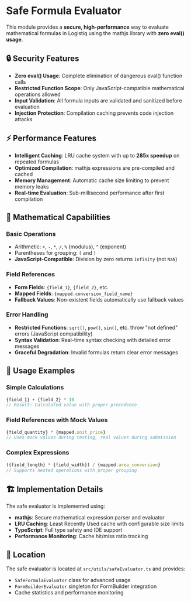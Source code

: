 # Safe Formula Evaluator

This module provides a **secure, high-performance** way to evaluate mathematical formulas in Logistiq using the mathjs library with **zero eval() usage**.

## 🔒 Security Features

- **Zero eval() Usage**: Complete elimination of dangerous eval() function calls
- **Restricted Function Scope**: Only JavaScript-compatible mathematical operations allowed
- **Input Validation**: All formula inputs are validated and sanitized before evaluation
- **Injection Protection**: Compilation caching prevents code injection attacks

## ⚡ Performance Features

- **Intelligent Caching**: LRU cache system with up to **285x speedup** on repeated formulas
- **Optimized Compilation**: mathjs expressions are pre-compiled and cached
- **Memory Management**: Automatic cache size limiting to prevent memory leaks
- **Real-time Evaluation**: Sub-millisecond performance after first compilation

## 🧮 Mathematical Capabilities

### Basic Operations
- Arithmetic: `+`, `-`, `*`, `/`, `%` (modulus), `^` (exponent)
- Parentheses for grouping: `(` and `)`
- **JavaScript-Compatible**: Division by zero returns `Infinity` (not `NaN`)

### Field References
- **Form Fields**: `{field_1}`, `{field_2}`, etc.
- **Mapped Fields**: `{mapped.conversion_field_name}`
- **Fallback Values**: Non-existent fields automatically use fallback values

### Error Handling
- **Restricted Functions**: `sqrt()`, `pow()`, `sin()`, etc. throw "not defined" errors (JavaScript compatibility)
- **Syntax Validation**: Real-time syntax checking with detailed error messages
- **Graceful Degradation**: Invalid formulas return clear error messages

## 📖 Usage Examples

### Simple Calculations
```javascript
{field_1} + {field_2} * 10
// Result: Calculated value with proper precedence
```

### Field References with Mock Values
```javascript
{field_quantity} * {mapped.unit_price}
// Uses mock values during testing, real values during submission
```

### Complex Expressions
```javascript
({field_length} * {field_width}) / {mapped.area_conversion}
// Supports nested operations with proper grouping
```

## 🏗️ Implementation Details

The safe evaluator is implemented using:
- **mathjs**: Secure mathematical expression parser and evaluator
- **LRU Caching**: Least Recently Used cache with configurable size limits
- **TypeScript**: Full type safety and IDE support
- **Performance Monitoring**: Cache hit/miss ratio tracking

## 📍 Location

The safe evaluator is located at `src/utils/safeEvaluator.ts` and provides:
- `SafeFormulaEvaluator` class for advanced usage
- `FormBuilderEvaluator` singleton for FormBuilder integration
- Cache statistics and performance monitoring 